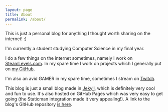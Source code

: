```yaml
---
layout: page
title: About
permalink: /about/
---
```


This is just a personal blog for anything I thought worth sharing on the internet! :)

I'm currently a student studying Computer Science in my final year.

I do a few things on the internet sometimes, namely I work on [SteamLevels.com](https://steamlevels.com/r/jfx). In my spare time I work on projects which I generally put on [my GitHub](https://github.com/itsjfx).

I'm also an avid GAMER in my spare time, sometimes I stream on [Twitch](https://twitch.tv/itsjfx).

This blog is just a small blog made in [Jekyll](https://jekyllrb.com/), which is definitely very cool and fun to use. It's also hosted on GitHub Pages which was very easy to get going (the Staticman integration made it very appealing!). A link to the blog's GitHub repository [is here](https://github.com/itsjfx/blog.jfx.ac).